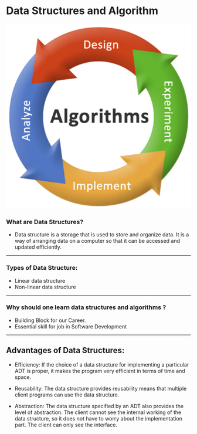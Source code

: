 # Data Structures and Algorithm

<p align="center">
  <img src="https://github.com/Rashmi1526/DSA/blob/main/assests/dsa.jpg" alt="Data Structures and Algorithms"/>
</p>


### What are Data Structures?
* Data structure is a storage that is used to store and organize data. It is a way of arranging data on a computer so that it can be accessed and updated efficiently.

***
### Types of Data Structure:

* Linear data structure
* Non-linear data structure

***
### Why should one learn data structures and algorithms ?

* Building Block for our Career.
* Essential skill for job in Software Development

***

## Advantages of Data Structures:

* Efficiency: If the choice of a data structure for implementing a particular ADT is proper, it makes the program very efficient in terms of time and space.

* Reusability: The data structure provides reusability means that multiple client programs can use the data structure.

* Abstraction: The data structure specified by an ADT also provides the level of abstraction. The client cannot see the internal working of the data structure, so it does not have to worry about the implementation part. The client can only see the interface. 
